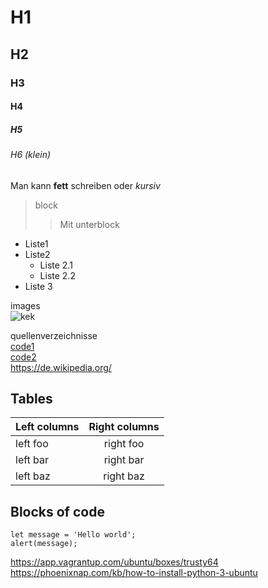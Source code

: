 # H1
## H2
### H3
#### H4
##### H5
###### H6 (klein)

Man kann **fett** schreiben oder *kursiv* 

> block
>> Mit unterblock

- Liste1
- Liste2
    - Liste 2.1
    - Liste 2.2
- Liste 3

images  
![kek](C:\Users\burim\Desktop\b02.jpeg)

quellenverzeichnisse  
[code1](https://www.markdownguide.org/basic-syntax/)   
[code2](https://de.wikipedia.org/)    
<https://de.wikipedia.org/>

## Tables

| Left columns  | Right columns |
| ------------- |:-------------:|
| left foo      | right foo     |
| left bar      | right bar     |
| left baz      | right baz     |

## Blocks of code

```
let message = 'Hello world';
alert(message);
```

https://app.vagrantup.com/ubuntu/boxes/trusty64
https://phoenixnap.com/kb/how-to-install-python-3-ubuntu

